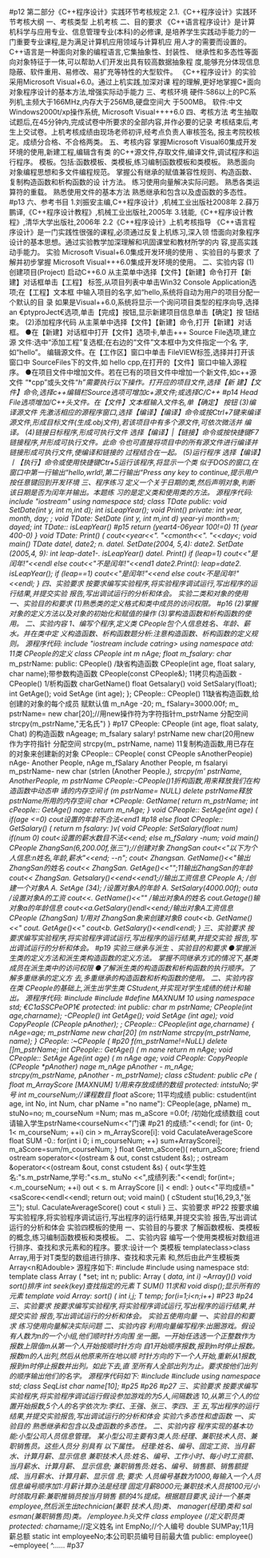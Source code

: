 #p12
第二部分《C++程序设计》实践环节考核规定
2.1.《C++程序设计》实践环节考核大纲
一、考核类型
上机考核
二、目的要求
《C++语言程序设计》是计算机科学与应用专业、信息管理专业(本科)的必修课,
是培养学生实践动手能力的一门重要专业课程,是为满足计算机应用领域与计算机应
用人才的需要而设置的。C++语言是一种面向对象的编程语言,它集抽象性、封装性、
继承性和多态性等面向对象特征于一体,可以帮助人们开发出具有较高数据抽象程
度,能够充分体现信息隐蔽、软件重用、易修改、易扩充等特性的大型软件。
《C++程序设计》的实验采用Microsoft Visual+6.0。通过上机实践,加深对课
程的理解,更好地掌握C+面向对象程序设计的基本方法,增强实际动手能力
三、考核环境
硬件:586以上的PC系列机,主频大于166MHz,内存大于256MB,硬盘空间大
于500MB。
软件:中文Windows2000t/xp操作系统, Microsoft Visual++++6.0
四、考核方法
考生抽取试题后,在45分钟内,完成试卷中所要求的全部内容,并作必要的记录
考核结束后,考生上交试卷。上机考核成绩由现场老师初评,经考点负责人审核签名,
报主考院校核定。成绩分合格、不合格两类。
五、考核内容
掌握Microsoft Visual60集成开发环境的使用,新建工程,编辑含有类
的C++源文件,存取文件,编译文件,调试程序和运行程序。
模板。包括:函数模板、类模板,练习编制函数模板和类模板。
熟悉面向对象编程思想和多文件编程规范。
掌握公有继承的赋值兼容性规则、构造函数、复制构造函数和析构函数的设
计方法。
练习使用向量解决实际问题。
熟悉各类运算符的重载。
熟悉使用文件的基本方法
熟悉继承和包含以及虚函数的多态性。
#p13
六、参考书目
1.刘振安主编,C++程序设计》,机械工业出版社2008年
2.薛万鹏译,《C++程序设计教程》,机械工业出版社,2005年
3.钱能,《C++程序设计教程》,清华大学出版社,2006年
2.2《C++程序设计》上机考核指导
《C++语言程序设计》是一门实践性很强的课程,必须通过反复上机练习,深入领
悟面向对象程序设计的基本思想。通过实验教学加深理解和巩固课堂和教材所学的内
容,提高实践动手能力。
实验 Microsoft Visual+6.0集成开发环境的使用
、实验目的与要求
了解并初步掌握 Microsoft Visual+++6.0集成开发环境的使用。
二、实验内容
(1)创建项目(Project)
启动C++6.0
从主菜单中选择【文件】【新建】命令打开【新建】对话框单击【工程】
标签,从项目列表中单击Win32 Console Application选项;在【工程】文本框
中输入项目的名字,如“hello,系统将自动为用户的项目分配一个默认的目
录
如果是Visual++6.0,系统将显示一个询问项目类型的程序向导,选择an
€ptyproJect€选项,单击【完成】按钮,显示新建项目信息单击【确定】按
钮结束。
(2)添加程序代码
从主莱单中选择【文件】【新建】命令,打开【新建】对话框。
●在【新建】对话框中打开【文件】选项卡,单击+++ Source File选项,建立源
文件:选中“添加工程”复选框;在右边的“文件”文本框中为文件指定一个名
字,如“hello”。
编辑源文件。在【工作区】窗口中单击 FileVIEW标签,选择并打开该窗口中
SourceFiles下的文件,如 hello cpp,在打开的【文件】窗口中输入源程序。
●在项目文件中增加文件。若在已有的项目文件中增加一个新文件,如c++源文件
“*cpp”或头文件“*h”需要执行以下操作。打开应的项目文件,选择【新
建】【文件】命令,选择c++编辑栏Source选项可增加c+源文件;或选择C/C++
#p14
Head File选项增加/C++头文件。在【文件】文本框输入文件名,单【确定】
按钮
(3)编译源文件
先激活相应的源程序窗口,选择【编译】【编译】命令或按Ctrl+7键来编译
源文件,形成目标文件(生成.obj文件),若该项目中有多个源文件,可依次微活并
编译。
(4)链接日标程序,形成可执行文件
选择【编译】|【链接】命令或按快捷键F7链接程序,并形成可执行文件。此命
令也可直接将项目中的所有源文件进行编译并链接形成可执行文件,使编译和链接的
过程结合在一起。
(5)运行程序
选择【编译】丨【执行】命令或使用快捷键Ctr+5运行该程序,将显示一个类
似于DOS的窗口,在窗口中第一行输出“hello,wrld!,第二行输出“Press any
key to continue,提示用户按任意键回到开发环境
三、程序练习
定义一个关于日期的类,然后声明对象,判断该日期是否为闰年并输出。本题练
习的是定义类和使用类的方法。
源程序代码:
include "iostream"
using namespace std;
class TDate
public:
void SetDate(int y, int m,int d);
int isLeapYear();
void Print()
private:
int year, month, day;
;
void TDate: SetDate (int y, int m,int d)
year-yi
month=m;
dayed;
int TDate:: isLeapYear()
#p15
return (yeart4-06year 100!=0) 11 (year 400-0)
}
void TDate: Print()
(
cout<<year<<". "<cmonth<<". "<<day<;
void main()
TDate datel, date2;
n.
datel. SetDate(2004, 5,4):
date2. SetDate (2005,4, 9):
int leap-date1-. isLeapYear()
datel. Print()
if (leap=1)
cout<<"是闰年!"<<endl
else
cout<<"不是闰年!"<<end1
date2.Print():
leap=date2. isLeapYear();
if (leap==1)
cout<<"是闰年!"<<end
else
cout<不是闰年!"<<endl;
}
四、实验要求
按要求编写实验程序,将实验程序调试运行,写出程序的运行结果,并提交实验
报告,写出调试运行的分析和体会。
实验二类和对象的使用
一、实验目的和要求
(1)熟悉类的定义格式和类中成员的访问权限。
#p16
(2)掌握对象的定义方法以及对象的初始化和赋值的操作
(3)掌构造函数和析构函数的使用。
二、实验内容
1、编写个程序,定义类 CPeople包个人信息姓名、年龄、薪水。并在类中定
义构造函数、析构函数题分析:注意构造函数、析构函数的定义规则。
源程序代码:
include "iostream
include catring>
using namespace atd:
11类 CPeople的定义
class CPeople
int
m nAge;
float m_fsalary:
char* m_pstrName:
public:
CPeople()
/缺省构造函数
CPeople(int age, float salary, char name);带参数构造函数
CPeople(const CPeople&);
11拷贝构造函数
-CPeople()
1/析构函数
charGetName()
float Getsalary()
void SetSalary(float);
int GetAge();
void SetAge (int age);
};
CPeople:: CPeople()
11缺省构造函数,给创建的对象的每个成员
赋默认值
m_nAge -20;
m_ fSalary=3000.00f;
m_ pstrName= new char[20];//用new操作符为字符指针m_pstrName
分配空间
strcpy(m_pstrName,"无名氏")
}
#p17
 CPeople: CPeople (int age, float salaty, Chat)
的构造函数
nAgeage;
m_fsalary salary!
pstrName new char(20用new作为字符指针
分配空间
strcpy(m_ pstrName, name)
11复制构造函数,用已存在的对象来创建新的对象
CPeople:: CPeople( const CPeople sAnotherPeopie)
nAge- Another People, nAge
m_fSalary Another People, m fsalaryi
m_pstrName- new char (strlen (Another People._),
strcpy(m' pstrName, AnotherPeople, m pstrName
CPeople:-CPeople()1折构函数,用来释放我们在构造函数中动态申
请的内存空间
if (m pstrName= NULL)
delete pstrName释放pstrName所用的内存空间
char *CPeople: GetName(
return m_pstrName;
int cPeople:: GetAge()
nage:
return m_nAge;
}
void CPeople:: SetAge(int age)
(
if(age <=0)
cout设置的年龄不合法<end1
#p18
 else
float CPeople:: GetSalary()
(
return m fsalary:
)v(
void CPeople: SetSalary(float num)
if(num 0)
cout<设置的薪水数目不法<<end;
else
m_fSalary -num;
void main()
CPeople ZhangSan(6,200.00f,张三");//创建对象 ZhangSan
cout<<"以下为个人信息:n姓名,年龄,薪水"<<end;
--n";
cout< Zhangsan. GetName()<<"输出 ZhangSan的姓名
cout<< ZhangSan. GetAge()<<"";11输出ZhangSan的年龄
cout<< ZhangSan. Getsalary()<<end<<end1;//输出工资信息
CPeople A;
/创建一个对象A
A. SetAge (34);
/设置对象A的年龄
A. SetSalary(4000.00f);
outa
/设置对象A的工资
cout<<. GetName()<<""
/输出对象A的姓名
cout.Getage()输对象a的年龄信息
cout<<a.GetSalary()endl<<end;/输出对象A工资信息
CPeople (ZhangSan)
1/用对 ZhangSan象来创建对象B
cout<<b. GetName()<<"
cout. GetAge()<<"
cout<b. GetSalary()<<endl<endl;
}
三、实验要求
按要求编写实验程序,将实验程序调试运行,写出程序的运行结果,并提交实验
报告,写出调试运行的分析和体会。
#p19
实验三继承与派生
、实验目的和要求
●掌握派生类的定义方法和派生类构造函数的定义方法。
掌握不同继承方式的情况下,基类成员在派生类中的访问权限
●了解派生类的构造函数和析构函数的执行顺序。了解多重继承的定义方
去,多重继承的构造函数和析构函数的使用。
二、实验内容
在类 CPeople的基础上,派生出学生类 CStudent,并实现对学生成绩的统计和输
出。
源程序代码:
#include<iostream>
#include <string>
#define MAXNUM 10
using namespace std;
€C1aSSCPeOP1€
protected:
int
public:
char *m pstrName;
CPeople(int age,char*name);
-CPeople()
int GetAge();
void SetAge (int age);
void CopyPeople (CPeople *pAnother);
;
CPeople:: CPeople(int age,char*name)
{
nAge=age;
m_pstrName new char[20]
(m nstrName
strcpy(m_pstrName, name);
}
CPeople: :~CPeople (
#p20
 f(m_pstrName!=NuLL)
delete []m_pstrName;
int CPeople:: GetAge()
(
m nane
return m nAge;
void CPeople:: SetAge
Age(int age)
(
m nAge age;
void CPeople: CopyPeople (CPeople *pAnother)
nage
m_nAge pAnother - m_nAge;
strcpy(m_pstrName, pAnother - m_pstrName);
class cStudent: public cPe
(
float m_ArrayScore [MAXNUM]
1/用来存放成绩的数组
protected:
intstuNo;学号
int
m_courseNum;//课程数目
float_ aScore;
11平均成绩
public:
cstudent(int age, int No, int Num, char pName ="no name"):
CPeople(age, pName)
m_ stuNo=no;
m_courseNum =Num;
mas
m_aScore =0.0f;
/初始化成绩数组
cout请输入学生pstrName<courseNum<<"门课
#p21
 的成绩:"<<endl;
for (int- 0; 1< m_courseNum; ++i)
cin > m_ArrayScore[i]:
void CaculateAverageScore
float SUM -0.:
for(int i 0; i m_courseNum; ++)
sum+ArrayScorei];
m_aScore=sum/m_courseNum;
}
float Getm_aScore()( return_aScore;
friend ostream soperator<<(ostream & out, const cstudent &s);
;
ostream &operator<<(ostream &out, const cstudent &s)
{
out<学生姓名:"s.m_pstrName,学号:"<s.m_ stuNo
<<",成绩列表:"<<endl;
for(int=;<.m_courseNum; ++i)
out < s. m ArrayScore [i] < endl:
}
out<<"平均成绩="<saScore<<endl<<endl;
return out;
void main()
(
cStudent stu(16,29,3,"张三");
stul. CaculateAverageScore()
cout < stuli
}
三、实验要求
#P22
按要求编写实验程序,将实验程序调试运行,写出程序的运行结果,并提交实验
报告,写出调试运行的分析和体会
实验四模板的使用
一、实验目的与要求
了解函数模板、类模板的概念,练习编制函数模板和类模板。
二、实验内容
编写一个使用类模板对数组进行排序、查找和求元素和的程序。要求:设计一个
类模板 templateclass>class Array,用于对T类型的数组进行排序、查找和求元素
和,然后由此产生模板类 Array<n和Adouble>
源程序如下:
#include<iostream>
#include<iomanip>
using namespace std:
template <class T>
class Array
(
*set;
int n;
public:
Array ( *data, int i)
~Array()()
void sort()排序
int seek(key)查找指定的元素
T SUM()
11求和
void disp();显示所有的元素
template<class T>
void Array<T>: sort()
(
int i,j;
T temp;
for(i=1;i<n;i++)
#P23
#p24
三、实验要求
按要求编写实验程序,将实验程序调试运行,写出程序的运行结果,并提交实验
报告,写出调试运行的分析和体会。
实验五使用向量
一、实验目的和要求
练习使用向量解决实际问题
二、实验内容
利用向量编写程序:出圈游戏。假设有人数为n的一个小组,他们顺时针方向围
坐一圈。一开始任选选一个正整数作为报数上限值m从第一个人开始按顺时针方向
自1开始顺序报数,报到m时停止报数。报数m的人出列,然后从他原来所在地以顺
时针方向的下一个人开始,重新从1报数,报到m时停止报数并出列。如此下去,直
至所有人全部出列为止。要求按他们出列的顺序输出他们的名字。
源程序代码如下:
#include <iostream>
#include <vector>
using namespace std;
class SeqList
char name[10];
#p25
#p26
#p27
三、实验要求
按要求编写实验程序,将实验程序调试运行假设参加游戏的为5人,间隔数选
10,从第三个人的位置开始报数,5个人的名字依次为:李红、王强、张三、李四、王
五,写出程序的运行结果,并提交实验报告,写出调试运行的分析和体会
实验六多态性和虚函数
一、实验目的
熟悉继承和包含以及虚函数的多态性。
二、实验内容
程序实现的基本功能:小型公司人员信息管理。
某小型公司主要有3类人员:经理、兼职技术人员、兼职销售员。这些人员分
别具有
以下属性。
经理:姓名、编号、固定工资、当月薪水、计算月薪、显示信息
兼职技术人员:姓名、编号、工作小时、每小时工资额、当月薪水、计算月薪、
显示信息;
兼职销售员:姓名、编号、销售额、销售额提成、当月薪水、计算月薪、显示信
息;
要求:
人员编号基数为1000,每输入一个人员信息编号顺序加1:月薪计算办法是经理
固定月薪8000元;兼职技术人员按100元/小时领取月薪:兼职推销员按当月销售
额的4%提成。根据题目要求,设计一个基类employee,然后派生出technician(兼职
技术人员)类、 manager(经理)类和 sal esman(兼职销售员)类。
/employee.h头文件
class employee
(/定义职员类
protected:
char*name;//定义姓名
int EmpNo;//个人编号
double SUMPay;11月薪总额
static int employeeNo;本公司职员编号目前最大值
public:
employee()
~employee(
^……
#p37
